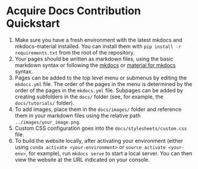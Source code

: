 # Acquire **Docs** Contribution Quickstart

1. Make sure you have a fresh environment with the latest mkdocs and mkdocs-material installed. You can install them with `pip install -r requirements.txt` from the root of the repository.
2. Your pages should be written as markdown files, using the basic markdown syntax or following the [mkdocs](https://www.mkdocs.org/user-guide/writing-your-docs/) or [material for mkdocs](https://squidfunk.github.io/mkdocs-material/reference/formatting/) syntax.
3. Pages can be added to the top level menu or submenus by editing the `mkdocs.yml` file. The order of the pages in the menu is determined by the order of the pages in the `mkdocs.yml` file. Subpages can be added by creating subfolders in the `docs/` folder (see, for example, the `docs/tutorials/` folder).
4. To add images, place them in the `docs/images/` folder and reference them in your markdown files using the relative path `../images/your_image.png`.
5. Custom CSS configuration goes into the `docs/stylesheets/custom.css` file.
6. To build the website locally, after activating your environment (either using `conda activate <your-environment>` or `source activate <your-env>`, for example), run `mkdocs serve` to start a local server. You can then view the website at the URL indicated on your console.
